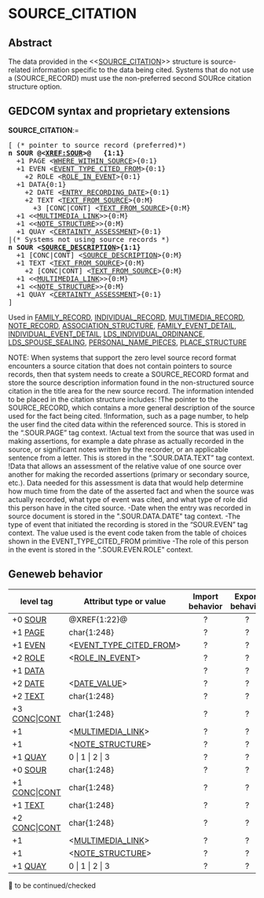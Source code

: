 ﻿# SOURCE_CITATION
## Abstract
The data provided in the &lt;&lt;<a href=Ged.SOURCE_CITATION.md>SOURCE_CITATION</a>&gt;&gt; structure is source-related information specific to the data being cited. Systems that do not use a (SOURCE_RECORD)  must use the non-preferred second SOURce citation structure option.


## GEDCOM syntax and proprietary extensions

**SOURCE_CITATION**:=
<pre>
[ (* pointer to source record (preferred)*)
<b>n SOUR @&lt;<a href=Ged.XREF_SOUR.md>XREF:SOUR</a>&gt;@   {1:1}</b>
  +1 PAGE &lt;<a href=Ged.WHERE_WITHIN_SOURCE.md>WHERE_WITHIN_SOURCE</a>&gt;{0:1}
  +1 EVEN &lt;<a href=Ged.EVENT_TYPE_CITED_FROM.md>EVENT_TYPE_CITED_FROM</a>&gt;{0:1}
    +2 ROLE &lt;<a href=Ged.ROLE_IN_EVENT.md>ROLE_IN_EVENT</a>&gt;{0:1}
  +1 DATA{0:1}
    +2 DATE &lt;<a href=Ged.ENTRY_RECORDING_DATE.md>ENTRY_RECORDING_DATE</a>&gt;{0:1}
    +2 TEXT &lt;<a href=Ged.TEXT_FROM_SOURCE.md>TEXT_FROM_SOURCE</a>&gt;{0:M}
      +3 [CONC|CONT] &lt;<a href=Ged.TEXT_FROM_SOURCE.md>TEXT_FROM_SOURCE</a>&gt;{0:M}
  +1 &lt;&lt;<a href=Ged.MULTIMEDIA_LINK.md>MULTIMEDIA_LINK</a>&gt;&gt;{0:M}
  +1 &lt;&lt;<a href=Ged.NOTE_STRUCTURE.md>NOTE_STRUCTURE</a>&gt;&gt;{0:M}
  +1 QUAY &lt;<a href=Ged.CERTAINTY_ASSESSMENT.md>CERTAINTY_ASSESSMENT</a>&gt;{0:1}
|(* Systems not using source records *)
<b>n SOUR &lt;<a href=Ged.SOURCE_DESCRIPTION.md>SOURCE_DESCRIPTION</a>&gt;{1:1}</b>
  +1 [CONC|CONT] &lt;<a href=Ged.SOURCE_DESCRIPTION.md>SOURCE_DESCRIPTION</a>&gt;{0:M}
  +1 TEXT &lt;<a href=Ged.TEXT_FROM_SOURCE.md>TEXT_FROM_SOURCE</a>&gt;{0:M}
    +2 [CONC|CONT] &lt;<a href=Ged.TEXT_FROM_SOURCE.md>TEXT_FROM_SOURCE</a>&gt;{0:M}
  +1 &lt;&lt;<a href=Ged.MULTIMEDIA_LINK.md>MULTIMEDIA_LINK</a>&gt;&gt;{0:M}
  +1 &lt;&lt;<a href=Ged.NOTE_STRUCTURE.md>NOTE_STRUCTURE</a>&gt;&gt;{0:M}
  +1 QUAY &lt;<a href=Ged.CERTAINTY_ASSESSMENT.md>CERTAINTY_ASSESSMENT</a>&gt;{0:1}
]
</pre>
Used in <a href=Ged.FAMILY_RECORD.md>FAMILY_RECORD</a>, <a href=Ged.INDIVIDUAL_RECORD.md>INDIVIDUAL_RECORD</a>, <a href=Ged.MULTIMEDIA_RECORD.md>MULTIMEDIA_RECORD</a>, <a href=Ged.NOTE_RECORD.md>NOTE_RECORD</a>, <a href=Ged.ASSOCIATION_STRUCTURE.md>ASSOCIATION_STRUCTURE</a>, <a href=Ged.FAMILY_EVENT_DETAIL.md>FAMILY_EVENT_DETAIL</a>, <a href=Ged.INDIVIDUAL_EVENT_DETAIL.md>INDIVIDUAL_EVENT_DETAIL</a>, <a href=Ged.LDS_INDIVIDUAL_ORDINANCE.md>LDS_INDIVIDUAL_ORDINANCE</a>, <a href=Ged.LDS_SPOUSE_SEALING.md>LDS_SPOUSE_SEALING</a>, <a href=Ged.PERSONAL_NAME_PIECES.md>PERSONAL_NAME_PIECES</a>, <a href=Ged.PLACE_STRUCTURE.md>PLACE_STRUCTURE</a><br />


NOTE: When systems that support the zero level source record format encounters a source citation that does not
contain pointers to source records, then that system needs to create a SOURCE_RECORD format
and store the source description information found in the non-structured source citation in the title
area for the new source record.
The information intended to be placed in the citation structure includes:
!The pointer to the SOURCE_RECORD, which contains a more general description of the source
used for the fact being cited.
!Information, such as a page number, to help the user find the cited data within the referenced
source. This is stored in the “.SOUR.PAGE” tag context.
!Actual text from the source that was used in making assertions, for example a date phrase as
actually recorded in the source, or significant notes written by the recorder, or an applicable
sentence from a letter. This is stored in the “.SOUR.DATA.TEXT” tag context.
!Data that allows an assessment of the relative value of one source over another for making the
recorded assertions (primary or secondary source, etc.).  Data needed for this assessment is data
that would help determine  how much time from the date of the asserted fact and when the source
was actually recorded, what type of event was cited, and what type of role did this person have in
the cited source.
-Date when the entry was recorded in source document is stored in the
".SOUR.DATA.DATE" tag context.
-The type of event that initiated the recording is stored in the “SOUR.EVEN” tag context. The
value used is the event code taken from the table of choices shown in the EVENT_TYPE_CITED_FROM primitive
-The role of this person in the event is stored in the ".SOUR.EVEN.ROLE" context.

## Geneweb behavior

level tag  | Attribut type or value | Import behavior | Export behavior  | Comment 
---------- | ------------- | :---------------: | :-----------------:| -----------
+0 <a href=Ged.GLOSSARY.md#sour>SOUR</a> | @XREF{1:22}@ | ? | ? | 
+1 <a href=Ged.GLOSSARY.md#page>PAGE</a> | char{1:248} | ? | ? | 
+1 <a href=Ged.GLOSSARY.md#even>EVEN</a> | &lt;<a href=Ged.EVENT_TYPE_CITED_FROM.md>EVENT_TYPE_CITED_FROM</a>&gt; | ? | ? | 
+2 <a href=Ged.GLOSSARY.md#role>ROLE</a> | &lt;<a href=Ged.ROLE_IN_EVENT.md>ROLE_IN_EVENT</a>&gt; | ? | ? | 
+1 <a href=Ged.GLOSSARY.md#data>DATA</a> |  | ? | ? | 
+2 <a href=Ged.GLOSSARY.md#date>DATE</a> | &lt;<a href=Ged.DATE_VALUE.md>DATE_VALUE</a>&gt; | ? | ? | 
+2 <a href=Ged.GLOSSARY.md#text>TEXT</a> | char{1:248} | ? | ? | 
+3 <a href=Ged.GLOSSARY.md#conc>CONC</a>\|<a href=Ged.GLOSSARY.md#cont>CONT</a> | char{1:248} | ? | ? | 
+1  | &lt;<a href=Ged.MULTIMEDIA_LINK.md>MULTIMEDIA_LINK</a>&gt; | ? | ? | 
+1  | &lt;<a href=Ged.NOTE_STRUCTURE.md>NOTE_STRUCTURE</a>&gt; | ? | ? | 
+1 <a href=Ged.GLOSSARY.md#quay>QUAY</a> |  0 \| 1 \| 2 \| 3  | ? | ? | 
+0 <a href=Ged.GLOSSARY.md#sour>SOUR</a> | char{1:248} | ? | ? | 
+1 <a href=Ged.GLOSSARY.md#conc>CONC</a>\|<a href=Ged.GLOSSARY.md#cont>CONT</a> | char{1:248} | ? | ? | 
+1 <a href=Ged.GLOSSARY.md#text>TEXT</a> | char{1:248} | ? | ? | 
+2 <a href=Ged.GLOSSARY.md#conc>CONC</a>\|<a href=Ged.GLOSSARY.md#cont>CONT</a> | char{1:248} | ? | ? | 
+1  | &lt;<a href=Ged.MULTIMEDIA_LINK.md>MULTIMEDIA_LINK</a>&gt; | ? | ? | 
+1  | &lt;<a href=Ged.NOTE_STRUCTURE.md>NOTE_STRUCTURE</a>&gt; | ? | ? | 
+1 <a href=Ged.GLOSSARY.md#quay>QUAY</a> |  0 \| 1 \| 2 \| 3  | ? | ? | 

🚧 to be continued/checked

